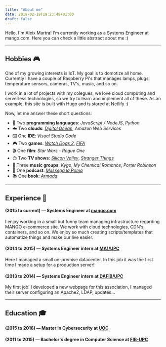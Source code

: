 ```yaml
---
title: "About me"
date: 2019-02-19T19:23:49+01:00
draft: false
---
```


Hello, I'm Aleix Murtra! I'm currently working as a Systems Engineer at mango.com. Here you can check a little abstract about me :) 

---

## Hobbies 🎮 

One of my growing interests is IoT. My goal is to domotize all home. Currently I have a couple of Raspberry Pi's that manages lamps, plugs, temperature sensors, cameras, TV's, music, and so on.

I work in a lot of projects with my colegues, we love cloud computing and serverless technologies, so we try to learn and implement all of these. As an example, this site is built with Hugo and is stored at Netlify :)

Now, let me answer these short questions:

* 📃️ Two **programming languages**: *JavaScript / NodeJS*, *Python*
* ☁️ Two **clouds**: <a href="https://m.do.co/c/e75b71c1abc4" target="_blank">*Digital Ocean*</a>, *Amazon Web Services*
* ⌨️ One **IDE**: *Visual Studio Code*
* 🎮 Two **games**: <a href="https://amzn.to/2BK6UDa" target="_blank">*Watch Dogs 2*</a>, <a href="https://amzn.to/2V5Ctyw" target="_blank">*FIFA*</a>
* 🎬 One **film**: *Star Wars - Rogue One*
* 📺 Two **TV shows**: <a href="https://es.hboespana.com/series/silicon-valley/65878e1f-364b-4370-8dc2-938957be8040" target="_blank">*Silicon Valley*</a>, <a href="https://www.netflix.com/title/80057281" target="_blank">*Stranger Things*</a>
* 🎵 Three **music groups**: *Kygo*, *My Chemical Romance*, *Porter Robinson*
* 🎤 One **podcast**: <a href="https://mossegalapoma.cat/" target="_blank">*Mossega la Poma*</a>
* 📚 One **book**: <a href="https://amzn.to/2V5zNRu" target="_blank">*Armada*</a>

---

## Experience 📰

#### (2015 to current) —	Systems Engineer at <a href="https://shop.mango.com" target="_blank">mango.com</a>

I enjoy working in a small but funny team managing infrastructure regarding MANGO e-commerce site. We work with cloud technologies, CDN's, containers, and so on. We enjoy so much creating scripts/templates that
automatize things and make our live easier.
 
#### (2014 to 2015) — Systems Engineer intern at <a href="https://mat.upc.edu/ca" target="_blank">MA1/UPC</a>

Here I managed a small on-premise datacenter. In this job it was the first time I made a setup for a production server!

#### (2013 to 2014) — Systems Engineer intern at <a href="http://dafib.upc.edu/" target="_blank">DAFIB/UPC</a>

My first job! I developed a new webpage for this association, I managed their server configuring an Apache2, LDAP, updates...

---

## Education 🎓

#### (2015 to 2016) — Master in Cybersecurity at <a href="https://www.uoc.edu" target="_blank">UOC</a>

#### (2011 to 2015) — Bachelor's degree in Computer Science at <a href="https://www.upc.edu" target="_blank">FIB-UPC</a>